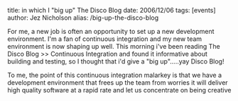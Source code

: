 title: in which I "big up" The Disco Blog
date: 2006/12/06
tags: [events]
author: Jez Nicholson
alias: /big-up-the-disco-blog

For me, a new job is often an opportunity to set up a new development environment. I'm a fan of continuous integration and my new team environment is now shaping up well. This morning i've been reading The Disco Blog >> Continuous Integration and found it informative about building and testing, so I thought that i'd give a "big up".....yay Disco Blog!

To me, the point of this continuous integration malarkey is that we have a development environment that frees up the team from worries it will deliver high quality software at a rapid rate and let us concentrate on being creative